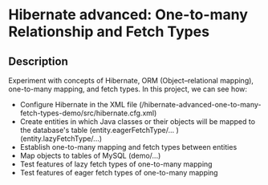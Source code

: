 # Hibernate advanced: One-to-many Relationship and Fetch Types

## Description
Experiment with concepts of Hibernate, ORM (Object–relational mapping), one-to-many mapping, and fetch types. In this project, we can see how:
* Configure Hibernate in the XML file (/hibernate-advanced-one-to-many-fetch-types-demo/src/hibernate.cfg.xml)
* Create entities in which Java classes or their objects will be mapped to the database's table (entity.eagerFetchType/... ) (entity.lazyFetchType/...)
* Establish one-to-many mapping and fetch types between entities
* Map objects to tables of MySQL (demo/...)
* Test features of lazy fetch types of one-to-many mapping
* Test features of eager fetch types of one-to-many mapping
